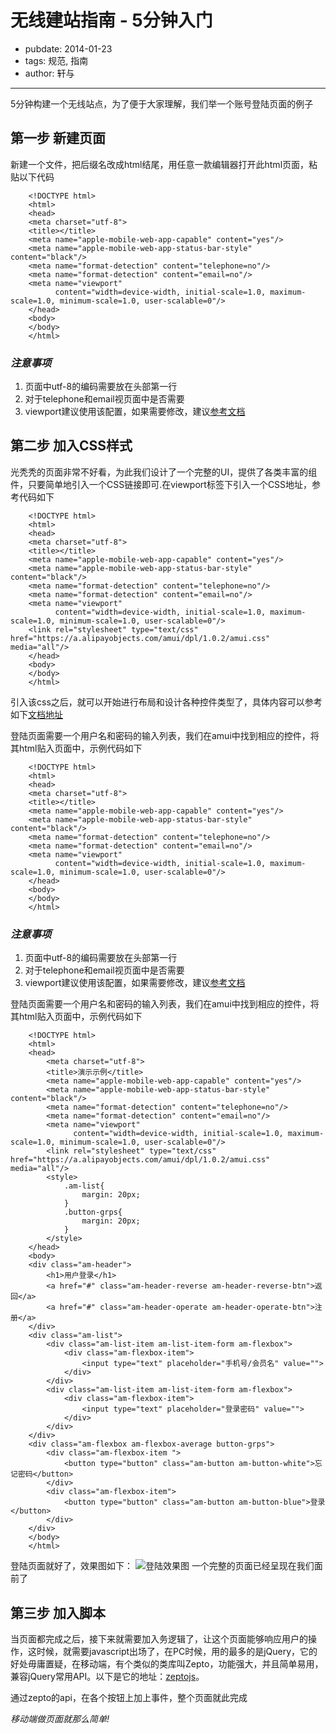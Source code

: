 # 无线建站指南 - 5分钟入门

- pubdate: 2014-01-23
- tags: 规范, 指南
- author: 轩与

---
5分钟构建一个无线站点，为了便于大家理解，我们举一个账号登陆页面的例子
## 第一步 新建页面

新建一个文件，把后缀名改成html结尾，用任意一款编辑器打开此html页面，粘贴以下代码
```
	<!DOCTYPE html>
	<html>
	<head>
	<meta charset="utf-8">
    <title></title>
    <meta name="apple-mobile-web-app-capable" content="yes"/>
    <meta name="apple-mobile-web-app-status-bar-style" content="black"/>
    <meta name="format-detection" content="telephone=no"/>
    <meta name="format-detection" content="email=no"/>
    <meta name="viewport"
          content="width=device-width, initial-scale=1.0, maximum-scale=1.0, minimum-scale=1.0, user-scalable=0"/>
	</head>
	<body>
	</body>
	</html>
```
### *注意事项*

1. 页面中utf-8的编码需要放在头部第一行
2. 对于telephone和email视页面中是否需要
3. viewport建议使用该配置，如果需要修改，建议[参考文档](https://developer.apple.com/library/ios/documentation/appleapplications/reference/safariwebcontent/usingtheviewport/usingtheviewport.html)

## 第二步 加入CSS样式

光秃秃的页面非常不好看，为此我们设计了一个完整的UI，提供了各类丰富的组件，只要简单地引入一个CSS链接即可.在viewport标签下引入一个CSS地址，参考代码如下

```
	<!DOCTYPE html>
	<html>
	<head>
	<meta charset="utf-8">
    <title></title>
    <meta name="apple-mobile-web-app-capable" content="yes"/>
    <meta name="apple-mobile-web-app-status-bar-style" content="black"/>
    <meta name="format-detection" content="telephone=no"/>
    <meta name="format-detection" content="email=no"/>
    <meta name="viewport"
          content="width=device-width, initial-scale=1.0, maximum-scale=1.0, minimum-scale=1.0, user-scalable=0"/>
    <link rel="stylesheet" type="text/css" href="https://a.alipayobjects.com/amui/dpl/1.0.2/amui.css" media="all"/>
	</head>
	<body>
	</body>
	</html>
```

引入该css之后，就可以开始进行布局和设计各种控件类型了，具体内容可以参考如下[文档地址](http://aliceui.org/mobile/openapi.html)

登陆页面需要一个用户名和密码的输入列表，我们在amui中找到相应的控件，将其html贴入页面中，示例代码如下
```
	<!DOCTYPE html>
	<html>
	<head>
	<meta charset="utf-8">
    <title></title>
    <meta name="apple-mobile-web-app-capable" content="yes"/>
    <meta name="apple-mobile-web-app-status-bar-style" content="black"/>
    <meta name="format-detection" content="telephone=no"/>
    <meta name="format-detection" content="email=no"/>
    <meta name="viewport"
          content="width=device-width, initial-scale=1.0, maximum-scale=1.0, minimum-scale=1.0, user-scalable=0"/>
	</head>
	<body>
	</body>
	</html>
```
### *注意事项*

1. 页面中utf-8的编码需要放在头部第一行
2. 对于telephone和email视页面中是否需要
3. viewport建议使用该配置，如果需要修改，建议[参考文档](https://developer.apple.com/library/ios/documentation/appleapplications/reference/safariwebcontent/usingtheviewport/usingtheviewport.html)

登陆页面需要一个用户名和密码的输入列表，我们在amui中找到相应的控件，将其html贴入页面中，示例代码如下
```
    <!DOCTYPE html>
    <html>
    <head>
        <meta charset="utf-8">
        <title>演示示例</title>
        <meta name="apple-mobile-web-app-capable" content="yes"/>
        <meta name="apple-mobile-web-app-status-bar-style" content="black"/>
        <meta name="format-detection" content="telephone=no"/>
        <meta name="format-detection" content="email=no"/>
        <meta name="viewport"
              content="width=device-width, initial-scale=1.0, maximum-scale=1.0, minimum-scale=1.0, user-scalable=0"/>
        <link rel="stylesheet" type="text/css" href="https://a.alipayobjects.com/amui/dpl/1.0.2/amui.css" media="all"/>
        <style>
            .am-list{
                margin: 20px;
            }
            .button-grps{
                margin: 20px;
            }
        </style>
    </head>
    <body>
    <div class="am-header">
        <h1>用户登录</h1>
        <a href="#" class="am-header-reverse am-header-reverse-btn">返回</a>
        <a href="#" class="am-header-operate am-header-operate-btn">注册</a>
    </div>
    <div class="am-list">
        <div class="am-list-item am-list-item-form am-flexbox">
            <div class="am-flexbox-item">
                <input type="text" placeholder="手机号/会员名" value="">
            </div>
        </div>
        <div class="am-list-item am-list-item-form am-flexbox">
            <div class="am-flexbox-item">
                <input type="text" placeholder="登录密码" value="">
            </div>
        </div>
    </div>
    <div class="am-flexbox am-flexbox-average button-grps">
        <div class="am-flexbox-item ">
            <button type="button" class="am-button am-button-white">忘记密码</button>
        </div>
        <div class="am-flexbox-item">
            <button type="button" class="am-button am-button-blue">登录</button>
        </div>
    </div>
    </body>
    </html>
```
 登陆页面就好了，效果图如下：
 ![登陆效果图](https://i.alipayobjects.com/i/localhost/jpg/201406/2n4ibcN40L.jpg)
 一个完整的页面已经呈现在我们面前了

## 第三步 加入脚本

 当页面都完成之后，接下来就需要加入务逻辑了，让这个页面能够响应用户的操作，这时候，就需要javascript出场了，在PC时候，用的最多的是jQuery，它的好处毋庸置疑，在移动端，有个类似的类库叫Zepto，功能强大，并且简单易用，兼容jQuery常用API。以下是它的地址：[zeptojs](http://zeptojs.com)。

 通过zepto的api，在各个按钮上加上事件，整个页面就此完成

 *移动端做页面就那么简单!*